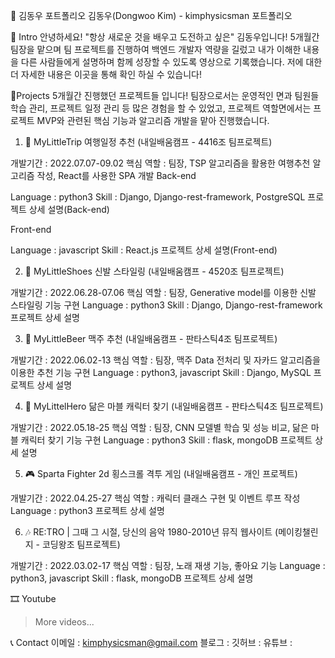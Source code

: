 📜 김동우 포트폴리오
김동우(Dongwoo Kim) - kimphysicsman 포트폴리오


👋 Intro
안녕하세요! "항상 새로운 것을 배우고 도전하고 싶은" 김동우입니다!
5개월간 팀장을 맡으며 팀 프로젝트를 진행하여 백엔드 개발자 역량을 길렀고
내가 이해한 내용을 다른 사람들에게 설명하며 함께 성장할 수 있도록 영상으로 기록했습니다.
저에 대한 더 자세한 내용은  이곳을 통해 확인 하실 수 있습니다!


📝Projects
5개월간 진행했던 프로젝트들 입니다!
팀장으로서는 운영적인 면과 팀원들 학습 관리, 프로젝트 일정 관리 등 많은 경험을 할 수 있었고,
프로젝트 역할면에서는 프로젝트 MVP와 관련된 핵심 기능과 알고리즘 개발을 맡아 진행했습니다.

1. 🛫 MyLittleTrip
여행일정 추천 (내일배움캠프 - 4416조 팀프로젝트)

개발기간 : 2022.07.07-09.02
핵심 역할 : 팀장, TSP 알고리즘을 활용한 여행추천 알고리즘 작성, React를 사용한 SPA 개발
Back-end

Language : python3
Skill : Django, Django-rest-framework, PostgreSQL
프로젝트 상세 설명(Back-end)

Front-end

Language : javascript
Skill : React.js
프로젝트 상세 설명(Front-end)


2. 👞 MyLittleShoes
신발 스타일링 (내일배움캠프 - 4520조 팀프로젝트)

개발기간 : 2022.06.28-07.06
핵심 역할 : 팀장, Generative model를 이용한 신발 스타일링 기능 구현
Language : python3
Skill : Django, Django-rest-framework
프로젝트 상세 설명


3. 🍻 MyLittleBeer
맥주 추천 (내일배움캠프 - 판타스틱4조 팀프로젝트)

개발기간 : 2022.06.02-13
핵심 역할 : 팀장, 맥주 Data 전처리 및 자카드 알고리즘을 이용한 추천 기능 구현
Language : python3, javascript
Skill : Django, MySQL
프로젝트 상세 설명


4. 👊 MyLittelHero
닮은 마블 캐릭터 찾기 (내일배움캠프 - 판타스틱4조 팀프로젝트)

개발기간 : 2022.05.18-25
핵심 역할 : 팀장, CNN 모델별 학습 및 성능 비교, 닮은 마블 캐릭터 찾기 기능 구현
Language : python3
Skill : flask, mongoDB
프로젝트 상세 설명


5. 🎮 Sparta Fighter
2d 횡스크롤 격투 게임 (내일배움캠프 - 개인 프로젝트)

개발기간 : 2022.04.25-27
핵심 역할 : 캐릭터 클래스 구현 및 이벤트 루프 작성
Language : python3
프로젝트 상세 설명


6. 🎶 RE:TRO | 그때 그 시절, 당신의 음악
1980-2010년 뮤직 웹사이트 (메이킹챌린지 - 코딩왕조 팀프로젝트)

개발기간 : 2022.03.02-17
핵심 역할 : 팀장, 노래 재생 기능, 좋아요 기능
Language : python3, javascript
Skill : flask, mongoDB
프로젝트 상세 설명


🎞 Youtube
		
> More videos...

📞 Contact
이메일 : kimphysicsman@gmail.com
블로그 : 
깃허브 : 
유튜브 : 
